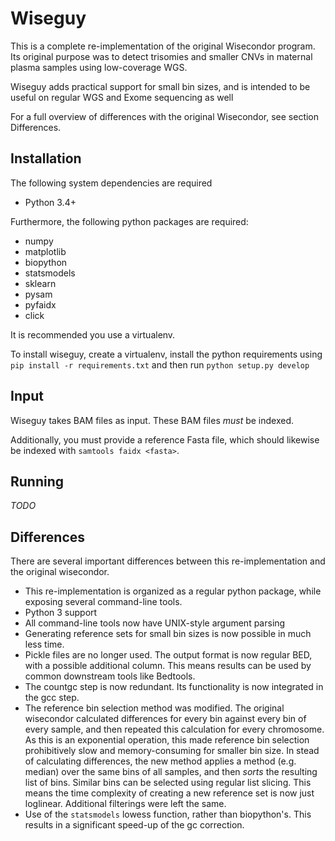 Wiseguy
=======
This is a complete re-implementation of the original Wisecondor program.
Its original purpose was to detect trisomies and smaller CNVs in 
maternal plasma samples using low-coverage WGS.
 
Wiseguy adds practical support for small bin sizes,
and is intended to be useful on regular WGS and Exome sequencing as well

For a full overview of differences with the original Wisecondor, 
see section Differences.

## Installation

The following system dependencies are required

* Python 3.4+

Furthermore, the following python packages are required:

* numpy
* matplotlib
* biopython
* statsmodels
* sklearn
* pysam
* pyfaidx
* click

It is recommended you use a virtualenv. 

To install wiseguy, create a virtualenv, install the python 
requirements using `pip install -r requirements.txt` and then run
`python setup.py develop`


## Input 

Wiseguy takes BAM files as input. These BAM files _must_ be indexed.
 
Additionally, you must provide a reference Fasta file, which should
likewise be indexed with `samtools faidx <fasta>`.  

## Running

_TODO_

## Differences

There are several important differences between this re-implementation
and the original wisecondor. 
 
* This re-implementation is organized as a regular python package, 
  while exposing several command-line tools. 
* Python 3 support
* All command-line tools now have UNIX-style argument parsing
* Generating reference sets for small bin sizes is now possible in 
  much less time. 
* Pickle files are no longer used. The output format is now regular BED,
  with a possible additional column. This means results can be used by 
  common downstream tools like Bedtools.
* The countgc step is now redundant. Its functionality is now integrated
  in the gcc step. 
* The reference bin selection method was modified. The
  original wisecondor calculated differences for every bin against every
  bin of every sample, and then repeated this calculation for every 
  chromosome. As this is an exponential operation, this made 
  reference bin selection prohibitively slow and memory-consuming for 
  smaller bin size. In stead of calculating differences, the new method
  applies a method (e.g. median) over the same bins of all samples, 
  and then _sorts_ the resulting list of bins. Similar bins can be
  selected using regular list slicing. This means the time complexity 
  of creating a new reference set is now just loglinear. Additional 
  filterings were left the same. 
* Use of the `statsmodels` lowess function, rather than biopython's. 
  This results in a significant speed-up of the gc correction.

